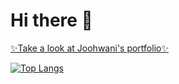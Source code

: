 <h1>Hi there 👋</h1>
<a href="https://juhwan.pythonanywhere.com/acc/index/">✨Take a look at Joohwani's portfolio✨</a>

<!-- ![Anurag's GitHub stats](https://github-readme-stats.vercel.app/api?username=juhwan04&show_icons=true&theme=radical) -->
[![Top Langs](https://github-readme-stats.vercel.app/api/top-langs/?username=juhwan04&layout=compact)](https://github.com/juhwan04/github-readme-stats)




<!--
**juhwan04/juhwan04** is a ✨ _special_ ✨ repository because its `README.md` (this file) appears on your GitHub profile.

Here are some ideas to get you started:

- 🔭 I’m currently working on ...
- 🌱 I’m currently learning ...
- 👯 I’m looking to collaborate on ...
- 🤔 I’m looking for help with ...
- 💬 Ask me about ...
- 📫 How to reach me: ...
- 😄 Pronouns: ...
- ⚡ Fun fact: ...
-->
